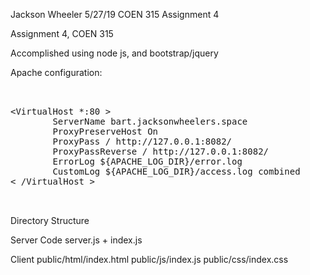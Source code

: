 Jackson Wheeler 5/27/19 COEN 315 Assignment 4

Assignment 4, COEN 315

Accomplished using node js, and bootstrap/jquery

Apache configuration:

<pre>


&lt;VirtualHost *:80 &gt;
        ServerName bart.jacksonwheelers.space
        ProxyPreserveHost On
        ProxyPass / http://127.0.0.1:8082/
        ProxyPassReverse / http://127.0.0.1:8082/
        ErrorLog ${APACHE_LOG_DIR}/error.log
        CustomLog ${APACHE_LOG_DIR}/access.log combined
&lt; /VirtualHost &gt;


</pre>


Directory Structure


Server Code
	server.js + index.js

Client
	public/html/index.html
	public/js/index.js
	public/css/index.css
